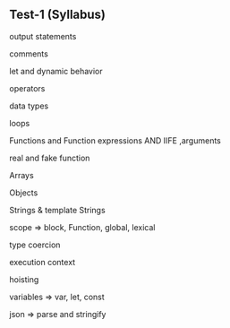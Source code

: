 ## Test-1 (Syllabus)

<p> output statements  </p>
<p> comments  </p>
<p> let and dynamic behavior  </p>
<p> operators  </p>
<p> data types  </p>
<p> loops  </p>
<p> Functions and Function expressions AND IIFE ,arguments  </p>
<p> real and fake function </p>
<p> Arrays  </p>
<p> Objects  </p>

<p> Strings & template Strings  </p>
<!-- ,nan,infinity,truthy &falsy value -->
<p> scope => block, Function, global, lexical </p>
<p> type coercion </p>
<p> execution context </p>
<p> hoisting </p>
<p>variables => var, let, const </p>
<p> json => parse and stringify </p>